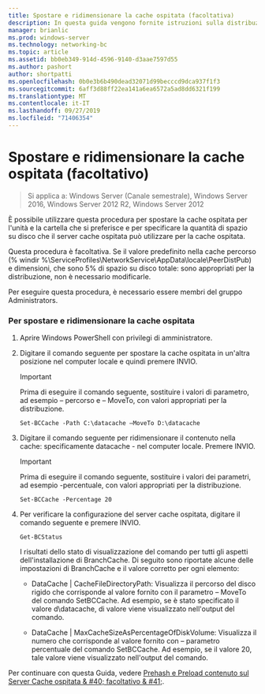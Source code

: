 ```yaml
---
title: Spostare e ridimensionare la cache ospitata (facoltativa)
description: In questa guida vengono fornite istruzioni sulla distribuzione di BranchCache in modalità cache ospitata sul computer che eseguono Windows Server 2016 e Windows 10
manager: brianlic
ms.prod: windows-server
ms.technology: networking-bc
ms.topic: article
ms.assetid: bb0eb349-914d-4596-9140-d3aae7597d55
ms.author: pashort
author: shortpatti
ms.openlocfilehash: 0b0e3b6b490dead32071d99becccd9dca937f1f3
ms.sourcegitcommit: 6aff3d88ff22ea141a6ea6572a5ad8dd6321f199
ms.translationtype: MT
ms.contentlocale: it-IT
ms.lasthandoff: 09/27/2019
ms.locfileid: "71406354"
---
```

# <a name="move-and-resize-the-hosted-cache-optional"></a>Spostare e ridimensionare la cache ospitata \(facoltativo\)

>Si applica a: Windows Server (Canale semestrale), Windows Server 2016, Windows Server 2012 R2, Windows Server 2012

È possibile utilizzare questa procedura per spostare la cache ospitata per l'unità e la cartella che si preferisce e per specificare la quantità di spazio su disco che il server cache ospitata può utilizzare per la cache ospitata.

Questa procedura è facoltativa. Se il valore predefinito nella cache percorso \(% windir %\\ServiceProfiles\\NetworkService\\AppData\\locale\\PeerDistPub\) e dimensioni, che sono 5% di spazio su disco totale: sono appropriati per la distribuzione, non è necessario modificarle.

Per eseguire questa procedura, è necessario essere membri del gruppo Administrators.

### <a name="to-move-and-resize-the-hosted-cache"></a>Per spostare e ridimensionare la cache ospitata

1. Aprire Windows PowerShell con privilegi di amministratore.

2. Digitare il comando seguente per spostare la cache ospitata in un'altra posizione nel computer locale e quindi premere INVIO.

    > [!IMPORTANT]
    > Prima di eseguire il comando seguente, sostituire i valori di parametro, ad esempio – percorso e – MoveTo, con valori appropriati per la distribuzione.

    ``` 
    Set-BCCache -Path C:\datacache –MoveTo D:\datacache
    ``` 

3.  Digitare il comando seguente per ridimensionare il contenuto nella cache: specificamente datacache \- nel computer locale. Premere INVIO.

    > [!IMPORTANT]
    > Prima di eseguire il comando seguente, sostituire i valori dei parametri, ad esempio \-percentuale, con valori appropriati per la distribuzione.  

    ``` 
    Set-BCCache -Percentage 20
    ``` 

4.  Per verificare la configurazione del server cache ospitata, digitare il comando seguente e premere INVIO.

    ``` 
    Get-BCStatus
    ``` 

    I risultati dello stato di visualizzazione del comando per tutti gli aspetti dell'installazione di BranchCache. Di seguito sono riportate alcune delle impostazioni di BranchCache e il valore corretto per ogni elemento:

    -   DataCache | CacheFileDirectoryPath: Visualizza il percorso del disco rigido che corrisponde al valore fornito con il parametro – MoveTo del comando SetBCCache. Ad esempio, se è stato specificato il valore d\\datacache, di valore viene visualizzato nell'output del comando.

    -   DataCache | MaxCacheSizeAsPercentageOfDiskVolume: Visualizza il numero che corrisponde al valore fornito con – parametro percentuale del comando SetBCCache. Ad esempio, se il valore 20, tale valore viene visualizzato nell'output del comando.

Per continuare con questa Guida, vedere [Prehash e Preload contenuto sul Server Cache ospitata & #40; facoltativo & #41;](7-Bc-Prehash-Preload.md).
